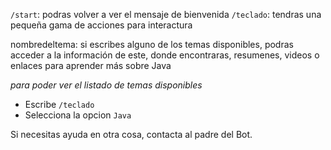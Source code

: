 `/start`: podras volver a ver el mensaje de bienvenida
`/teclado`: tendras una pequeña gama de acciones para interactura

nombredeltema: si escribes alguno de los temas disponibles, podras acceder a la información de este, donde encontraras, resumenes, videos o enlaces para aprender más sobre Java

_para poder ver el listado de temas disponibles_
- Escribe `/teclado`
- Selecciona la opcion `Java`

Si necesitas ayuda en otra cosa, contacta al padre del Bot.
